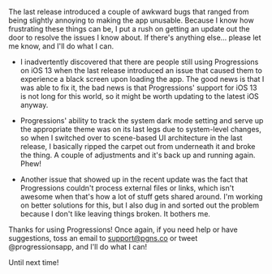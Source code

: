 The last release introduced a couple of awkward bugs that ranged from being slightly annoying to making the app unusable. Because I know how frustrating these things can be, I put a rush on getting an update out the door to resolve the issues I know about. If there's anything else… please let me know, and I'll do what I can.

- I inadvertently discovered that there are people still using Progressions on iOS 13 when the last release introduced an issue that caused them to experience a black screen upon loading the app. The good news is that I was able to fix it, the bad news is that Progressions' support for iOS 13 is not long for this world, so it might be worth updating to the latest iOS anyway.

- Progressions' ability to track the system dark mode setting and serve up the appropriate theme was on its last legs due to system-level changes, so when I switched over to scene-based UI architecture in the last release, I basically ripped the carpet out from underneath it and broke the thing. A couple of adjustments and it's back up and running again. Phew!

- Another issue that showed up in the recent update was the fact that Progressions couldn't process external files or links, which isn't awesome when that's how a lot of stuff gets shared around. I'm working on better solutions for this, but I also dug in and sorted out the problem because I don't like leaving things broken. It bothers me.

Thanks for using Progressions! Once again, if you need help or have suggestions, toss an email to support@pgns.co or tweet @progressionsapp, and I'll do what I can!

Until next time!